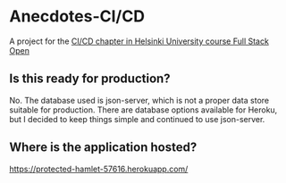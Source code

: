  # Anecdotes-CI/CD
 A project for the [CI/CD chapter in Helsinki University course Full Stack Open](https://fullstackopen.com/en/part11)

 ## Is this ready for production?
 No. The database used is json-server, which is not a proper data store suitable for production. There are database options available for Heroku, but I decided to keep things simple and continued to use json-server.

 ## Where is the application hosted?
 https://protected-hamlet-57616.herokuapp.com/
